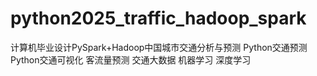 # python2025_traffic_hadoop_spark
计算机毕业设计PySpark+Hadoop中国城市交通分析与预测 Python交通预测 Python交通可视化 客流量预测 交通大数据 机器学习 深度学习
